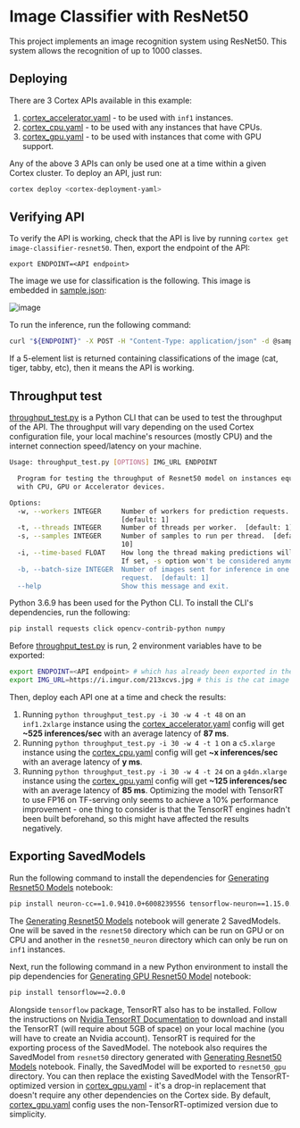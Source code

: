 # Image Classifier with ResNet50

This project implements an image recognition system using ResNet50. This system allows the recognition of up to 1000 classes.

## Deploying

There are 3 Cortex APIs available in this example:

1. [cortex_accelerator.yaml](cortex_accelerator.yaml) - to be used with `inf1` instances.
1. [cortex_cpu.yaml](cortex_cpu.yaml) - to be used with any instances that have CPUs.
1. [cortex_gpu.yaml](cortex_gpu.yaml) - to be used with instances that come with GPU support.

Any of the above 3 APIs can only be used one at a time within a given Cortex cluster. To deploy an API, just run:
```bash
cortex deploy <cortex-deployment-yaml>
```

## Verifying API

To verify the API is working, check that the API is live by running `cortex get image-classifier-resnet50`. Then, export the endpoint of the API:
```
export ENDPOINT=<API endpoint>
```

The image we use for classification is the following. This image is embedded in [sample.json](sample.json):

![image](https://i.imgur.com/213xcvs.jpg)

To run the inference, run the following command:
```bash
curl "${ENDPOINT}" -X POST -H "Content-Type: application/json" -d @sample.json
```

If a 5-element list is returned containing classifications of the image (cat, tiger, tabby, etc), then it means the API is working.

## Throughput test

[throughput_test.py](throughput_test.py) is a Python CLI that can be used to test the throughput of the API. The throughput will vary depending on the used Cortex configuration file, your local machine's resources (mostly CPU) and the internet connection speed/latency on your machine.
```bash
Usage: throughput_test.py [OPTIONS] IMG_URL ENDPOINT

  Program for testing the throughput of Resnet50 model on instances equipped
  with CPU, GPU or Accelerator devices.

Options:
  -w, --workers INTEGER     Number of workers for prediction requests.
                            [default: 1]
  -t, --threads INTEGER     Number of threads per worker.  [default: 1]
  -s, --samples INTEGER     Number of samples to run per thread.  [default:
                            10]
  -i, --time-based FLOAT    How long the thread making predictions will run for in seconds.
                            If set, -s option won't be considered anymore.
  -b, --batch-size INTEGER  Number of images sent for inference in one
                            request.  [default: 1]
  --help                    Show this message and exit.
```

Python 3.6.9 has been used for the Python CLI. To install the CLI's dependencies, run the following:
```bash
pip install requests click opencv-contrib-python numpy
```

Before [throughput_test.py](throughput_test.py) is run, 2 environment variables have to be exported:
```bash
export ENDPOINT=<API endpoint> # which has already been exported in the previous step
export IMG_URL=https://i.imgur.com/213xcvs.jpg # this is the cat image shown in the previous step
```

Then, deploy each API one at a time and check the results:

1. Running `python throughput_test.py -i 30 -w 4 -t 48` on an `inf1.2xlarge` instance using the [cortex_accelerator.yaml](cortex_accelerator.yaml) config will get **~525 inferences/sec** with an average latency of **87 ms**.
1. Running `python throughput_test.py -i 30 -w 4 -t 1` on a `c5.xlarge` instance using the [cortex_cpu.yaml](cortex_cpu.yaml) config will get **~x inferences/sec** with an average latency of **y ms**.
1. Running `python throughput_test.py -i 30 -w 4 -t 24` on a `g4dn.xlarge` instance using the [cortex_gpu.yaml](cortex_gpu.yaml) config will get **~125 inferences/sec** with an average latency of **85 ms**. Optimizing the model with TensorRT to use FP16 on TF-serving only seems to achieve a 10% performance improvement - one thing to consider is that the TensorRT engines hadn't been built beforehand, so this might have affected the results negatively.

## Exporting SavedModels

Run the following command to install the dependencies for [Generating Resnet50 Models](Generating%20Resnet50%20Models.ipynb) notebook:
```bash
pip install neuron-cc==1.0.9410.0+6008239556 tensorflow-neuron==1.15.0.1.0.1333.0 
```

The [Generating Resnet50 Models](Generating%20Resnet50%20Models.ipynb) notebook will generate 2 SavedModels. One will be saved in the `resnet50` directory which can be run on GPU or on CPU and another in the `resnet50_neuron` directory which can only be run on `inf1` instances.

Next, run the following command in a new Python environment to install the pip dependencies for [Generating GPU Resnet50 Model](Generating%20GPU%20Resnet50%20Model.ipynb) notebook:
```bash
pip install tensorflow==2.0.0
```
Alongside `tensorflow` package, TensorRT also has to be installed. Follow the instructions on [Nvidia TensorRT Documentation](https://docs.nvidia.com/deeplearning/tensorrt/install-guide/index.html#installing-debian) to download and install the TensorRT (will require about 5GB of space) on your local machine (you will have to create an Nvidia account). TensorRT is required for the exporting process of the SavedModel. The notebook also requires the SavedModel from `resnet50` directory generated with [Generating Resnet50 Models](Generating%20Resnet50%20Models.ipynb) notebook. Finally, the SavedModel will be exported to `resnet50_gpu` directory. You can then replace the existing SavedModel with the TensorRT-optimized version in [cortex_gpu.yaml](cortex_gpu.yaml) - it's a drop-in replacement that doesn't require any other dependencies on the Cortex side. By default, [cortex_gpu.yaml](cortex_gpu.yaml) config uses the non-TensorRT-optimized version due to simplicity.